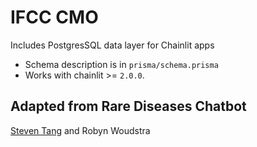 # IFCC CMO

Includes PostgresSQL data layer for Chainlit apps
- Schema description is in `prisma/schema.prisma`
- Works with chainlit >= `2.0.0`.




## Adapted from Rare Diseases Chatbot
[Steven Tang](https://github.com/steventango) and Robyn Woudstra